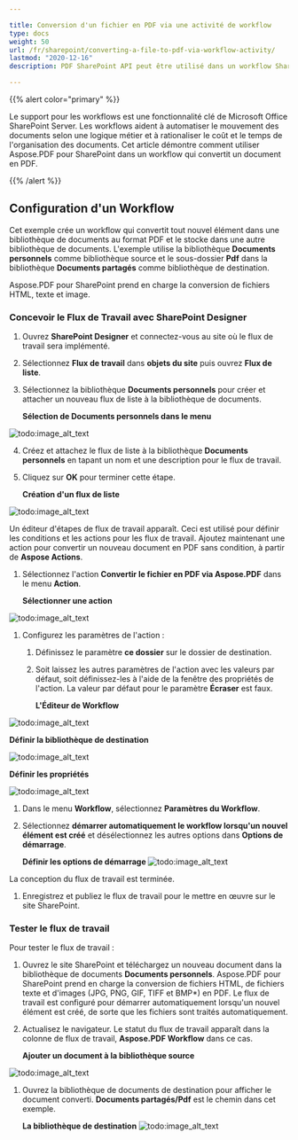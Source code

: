 ```yaml
---

title: Conversion d'un fichier en PDF via une activité de workflow  
type: docs  
weight: 50  
url: /fr/sharepoint/converting-a-file-to-pdf-via-workflow-activity/  
lastmod: "2020-12-16"  
description: PDF SharePoint API peut être utilisé dans un workflow SharePoint qui convertit un document en PDF.  

---
```


{{% alert color="primary" %}}

Le support pour les workflows est une fonctionnalité clé de Microsoft Office SharePoint Server. Les workflows aident à automatiser le mouvement des documents selon une logique métier et à rationaliser le coût et le temps de l'organisation des documents. Cet article démontre comment utiliser Aspose.PDF pour SharePoint dans un workflow qui convertit un document en PDF.

{{% /alert %}}

## **Configuration d'un Workflow**

Cet exemple crée un workflow qui convertit tout nouvel élément dans une bibliothèque de documents au format PDF et le stocke dans une autre bibliothèque de documents. L'exemple utilise la bibliothèque **Documents personnels** comme bibliothèque source et le sous-dossier **Pdf** dans la bibliothèque **Documents partagés** comme bibliothèque de destination.

Aspose.PDF pour SharePoint prend en charge la conversion de fichiers HTML, texte et image.

### **Concevoir le Flux de Travail avec SharePoint Designer**

1. Ouvrez **SharePoint Designer** et connectez-vous au site où le flux de travail sera implémenté.
2. Sélectionnez **Flux de travail** dans **objets du site** puis ouvrez **Flux de liste**.
3. Sélectionnez la bibliothèque **Documents personnels** pour créer et attacher un nouveau flux de liste à la bibliothèque de documents.

   **Sélection de Documents personnels dans le menu**

![todo:image_alt_text](converting-a-file-to-pdf-via-workflow-activity_1.png)

4. Créez et attachez le flux de liste à la bibliothèque **Documents personnels** en tapant un nom et une description pour le flux de travail.
5. Cliquez sur **OK** pour terminer cette étape.

   **Création d'un flux de liste**

![todo:image_alt_text](converting-a-file-to-pdf-via-workflow-activity_2.png)

Un éditeur d'étapes de flux de travail apparaît. Ceci est utilisé pour définir les conditions et les actions pour les flux de travail. Ajoutez maintenant une action pour convertir un nouveau document en PDF sans condition, à partir de **Aspose Actions**.
1. Sélectionnez l'action **Convertir le fichier en PDF via Aspose.PDF** dans le menu **Action**.

   **Sélectionner une action**

![todo:image_alt_text](converting-a-file-to-pdf-via-workflow-activity_3.png)

1. Configurez les paramètres de l'action :
   1. Définissez le paramètre **ce dossier** sur le dossier de destination.
   1. Soit laissez les autres paramètres de l'action avec les valeurs par défaut, soit définissez-les à l'aide de la fenêtre des propriétés de l'action. La valeur par défaut pour le paramètre **Écraser** est faux.

      **L'Éditeur de Workflow**

![todo:image_alt_text](converting-a-file-to-pdf-via-workflow-activity_4.png)

**Définir la bibliothèque de destination**

![todo:image_alt_text](converting-a-file-to-pdf-via-workflow-activity_5.png)

**Définir les propriétés**

![todo:image_alt_text](converting-a-file-to-pdf-via-workflow-activity_6.png)

1. Dans le menu **Workflow**, sélectionnez **Paramètres du Workflow**.
1. Sélectionnez **démarrer automatiquement le workflow lorsqu'un nouvel élément est créé** et désélectionnez les autres options dans **Options de démarrage**.

   **Définir les options de démarrage**
![todo:image_alt_text](converting-a-file-to-pdf-via-workflow-activity_7.png)

La conception du flux de travail est terminée.

1. Enregistrez et publiez le flux de travail pour le mettre en œuvre sur le site SharePoint.

### **Tester le flux de travail**

Pour tester le flux de travail :

1. Ouvrez le site SharePoint et téléchargez un nouveau document dans la bibliothèque de documents **Documents personnels**. Aspose.PDF pour SharePoint prend en charge la conversion de fichiers HTML, de fichiers texte et d'images (JPG, PNG, GIF, TIFF et BMP*) en PDF. Le flux de travail est configuré pour démarrer automatiquement lorsqu'un nouvel élément est créé, de sorte que les fichiers sont traités automatiquement.
1. Actualisez le navigateur. Le statut du flux de travail apparaît dans la colonne de flux de travail, **Aspose.PDF Workflow** dans ce cas.

   **Ajouter un document à la bibliothèque source**

![todo:image_alt_text](converting-a-file-to-pdf-via-workflow-activity_8.png)

1. Ouvrez la bibliothèque de documents de destination pour afficher le document converti. **Documents partagés/Pdf** est le chemin dans cet exemple.

   **La bibliothèque de destination**
![todo:image_alt_text](converting-a-file-to-pdf-via-workflow-activity_9.png)